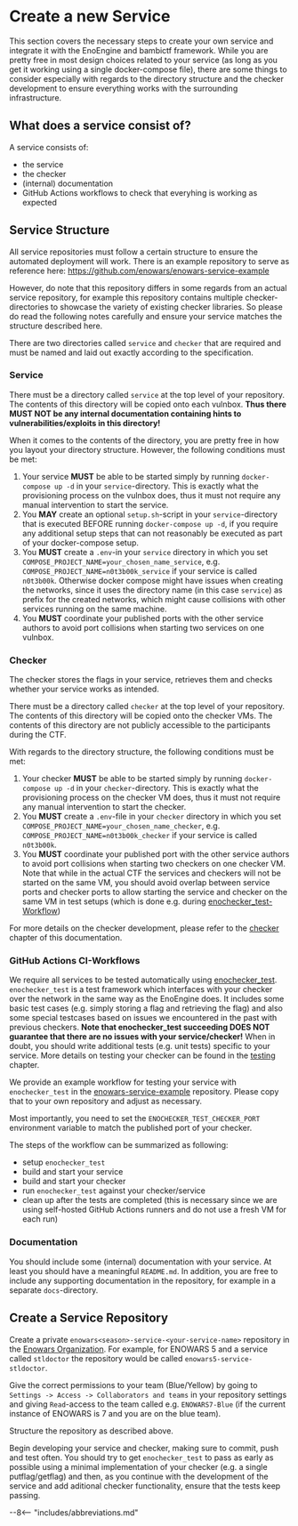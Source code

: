 # Create a new Service

This section covers the necessary steps to create your own service and integrate it with the EnoEngine and bambictf framework. While you are pretty free in most design choices related to your service (as long as you get it working using a single docker-compose file), there are some things to consider especially with regards to the directory structure and the checker development to ensure everything works with the surrounding infrastructure.

## What does a service consist of?

A service consists of:

 - the service
 - the checker
 - (internal) documentation
 - GitHub Actions workflows to check that everyhing is working as expected

## Service Structure

All service repositories must follow a certain structure to ensure the automated deployment will work. There is an example repository to serve as reference here: https://github.com/enowars/enowars-service-example

However, do note that this repository differs in some regards from an actual service repository, for example this repository contains multiple checker-directories to showcase the variety of existing checker libraries. So please do read the following notes carefully and ensure your service matches the structure described here.

There are two directories called `service` and `checker` that are required and must be named and laid out exactly according to the specification.

### Service

There must be a directory called `service` at the top level of your repository. The contents of this directory will be copied onto each vulnbox. **Thus there MUST NOT be any internal documentation containing hints to vulnerabilities/exploits in this directory!**

When it comes to the contents of the directory, you are pretty free in how you layout your directory structure. However, the following conditions must be met:

1. Your service **MUST** be able to be started simply by running `docker-compose up -d` in your `service`-directory. This is exactly what the provisioning process on the vulnbox does, thus it must not require any manual intervention to start the service.
2. You **MAY** create an optional `setup.sh`-script in your `service`-directory that is executed BEFORE running `docker-compose up -d`, if you require any additional setup steps that can not reasonably be executed as part of your docker-compose setup.
3. You **MUST** create a `.env`-in your `service` directory in which you set `COMPOSE_PROJECT_NAME=your_chosen_name_service`, e.g. `COMPOSE_PROJECT_NAME=n0t3b00k_service` if your service is called `n0t3b00k`. Otherwise docker compose might have issues when creating the networks, since it uses the directory name (in this case `service`) as prefix for the created networks, which might cause collisions with other services running on the same machine.
4. You **MUST** coordinate your published ports with the other service authors to avoid port collisions when starting two services on one vulnbox.

### Checker

The checker stores the flags in your service, retrieves them and checks whether your service works as intended.

There must be a directory called `checker` at the top level of your repository. The contents of this directory will be copied onto the checker VMs. The contents of this directory are not publicly accessible to the participants during the CTF.

With regards to the directory structure, the following conditions must be met:

1. Your checker **MUST** be able to be started simply by running `docker-compose up -d` in your `checker`-directory. This is exactly what the provisioning process on the checker VM does, thus it must not require any manual intervention to start the checker.
2. You **MUST** create a `.env`-file in your `checker` directory in which you set `COMPOSE_PROJECT_NAME=your_chosen_name_checker`, e.g. `COMPOSE_PROJECT_NAME=n0t3b00k_checker` if your service is called `n0t3b00k`.
3. You **MUST** coordinate your published port with the other service authors to avoid port collisions when starting two checkers on one checker VM. Note that while in the actual CTF the services and checkers will not be started on the same VM, you should avoid overlap between service ports and checker ports to allow starting the service and checker on the same VM in test setups (which is done e.g. during [enochecker_test-Workflow](#github-actions-ci-workflows))

For more details on the checker development, please refer to the [checker](../checker/checker) chapter of this documentation.

### GitHub Actions CI-Workflows

We require all services to be tested automatically using [enochecker_test](https://github.com/enowars/enochecker_test). `enochecker_test` is a test framework which interfaces with your checker over the network in the same way as the EnoEngine does. It includes some basic test cases (e.g. simply storing a flag and retrieving the flag) and also some special testcases based on issues we encountered in the past with previous checkers. **Note that enochecker_test succeeding DOES NOT guarantee that there are no issues with your service/checker!** When in doubt, you should write additional tests (e.g. unit tests) specific to your service. More details on testing your checker can be found in the [testing](../checker/testing) chapter.

We provide an example workflow for testing your service with `enochecker_test` in the [enowars-service-example](https://github.com/enowars/enowars-service-example/blob/main/.github/workflows/enochecker_test.yml) repository. Please copy that to your own repository and adjust as necessary.

Most importantly, you need to set the `ENOCHECKER_TEST_CHECKER_PORT` environment variable to match the published port of your checker.

The steps of the workflow can be summarized as following: 

- setup `enochecker_test`
- build and start your service
- build and start your checker
- run `enochecker_test` against your checker/service
- clean up after the tests are completed (this is necessary since we are using self-hosted GitHub Actions runners and do not use a fresh VM for each run)

### Documentation

You should include some (internal) documentation with your service. At least you should have a meaningful `README.md`. In addition, you are free to include any supporting documentation in the repository, for example in a separate `docs`-directory.

## Create a Service Repository

Create a private `enowars<season>-service-<your-service-name>` repository in the [Enowars Organization](https://github.com/enowars/). For example, for ENOWARS 5 and a service called `stldoctor` the repository would be called `enowars5-service-stldoctor`.

Give the correct permissions to your team (Blue/Yellow) by going to ` Settings -> Access -> Collaborators and teams` in your repository settings and giving `Read`-access to the team called e.g. `ENOWARS7-Blue` (if the current instance of ENOWARS is 7 and you are on the blue team).

Structure the repository as described above.

Begin developing your service and checker, making sure to commit, push and test often. You should try to get `enochecker_test` to pass as early as possible using a minimal implementation of your checker (e.g. a single putflag/getflag) and then, as you continue with the development of the service and add aditional checker functionality, ensure that the tests keep passing.

--8<-- "includes/abbreviations.md"
